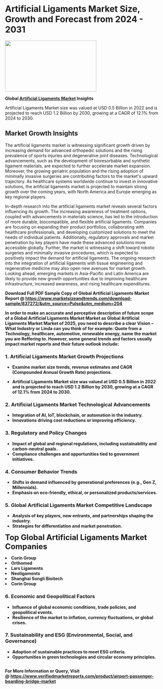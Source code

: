 <H1>Artificial Ligaments Market Size, Growth and Forecast from 2024 - 2031</H1><img class="aligncenter size-medium wp-image-584254" src="https://thirdeyenews.in/wp-content/uploads/2024/09/Global-Market-Research-300x168.jpeg" alt="" width="300" height="168" /><p><strong>Global&nbsp;<a href="https://www.marketsizeandtrends.com/download-sample/837272/&amp;utm_source=Pulse&amp;utm_medium=204">Artificial Ligaments Market</a> Insights</strong></p><p>Artificial Ligaments Market size was valued at USD 0.5 Billion in 2022 and is projected to reach USD 1.2 Billion by 2030, growing at a CAGR of 12.1% from 2024 to 2030.</p><p><h2>Market Growth Insights</h2> <p>The artificial ligaments market is witnessing significant growth driven by increasing demand for advanced orthopedic solutions and the rising prevalence of sports injuries and degenerative joint diseases. Technological advancements, such as the development of bioresorbable and synthetic ligament materials, are expected to further accelerate market expansion. Moreover, the growing geriatric population and the rising adoption of minimally invasive surgeries are contributing factors to the market's upward trajectory. As healthcare systems worldwide continue to invest in innovative solutions, the artificial ligaments market is projected to maintain strong growth over the coming years, with North America and Europe emerging as key regional players.</p> <p><strong></strong></p> <p>In-depth research into the artificial ligaments market reveals several factors influencing its growth. The increasing awareness of treatment options, coupled with advancements in materials science, has led to the introduction of more durable, biocompatible, and flexible artificial ligaments. Companies are focusing on expanding their product portfolios, collaborating with healthcare professionals, and developing customized solutions to meet the needs of individual patients. Additionally, regulatory approvals and market penetration by key players have made these advanced solutions more accessible globally. Further, the market is witnessing a shift toward robotic surgeries and minimally invasive procedures, which is expected to positively impact the demand for artificial ligaments. The ongoing research into the integration of artificial ligaments with tissue engineering and regenerative medicine may also open new avenues for market growth. Looking ahead, emerging markets in Asia-Pacific and Latin America are likely to provide new growth opportunities due to improving healthcare infrastructure, increased awareness, and rising healthcare expenditures.</p> <p><strong></p><p><span class=""><strong>Download Full PDF Sample Copy of Global Artificial Ligaments Market Report</strong> @ <a href="https://www.marketsizeandtrends.com/download-sample/837272/&amp;utm_source=Pulse&amp;utm_medium=204" target="_blank">https://www.marketsizeandtrends.com/download-sample/837272/&amp;utm_source=Pulse&amp;utm_medium=204</a></span></p><p>In order to make an accurate and perceptive description of future scope of a Global&nbsp;Artificial Ligaments Market Market as Global&nbsp;Artificial Ligaments Market Market of 2025, you need to describe a clear Vision &ndash; What Industry or Linda can you think of for example: Quote from a Technology, healthcare, automotive, renewable energy, name the market you are Reffering to. However, some general trends and factors usually impact market reports and their future outlook include:</p><h3>1.&nbsp;<strong>Artificial Ligaments Market Growth Projections</strong></h3><ul><li>Examine market size trends, revenue estimates and CAGR (Compounded Annual Growth Rate) projections.</li><li><p>Artificial Ligaments Market size was valued at USD 0.5 Billion in 2022 and is projected to reach USD 1.2 Billion by 2030, growing at a CAGR of 12.1% from 2024 to 2030.</p></li></ul><h3>2.&nbsp;<strong>Artificial Ligaments Market Technological Advancements</strong></h3><ul><li>Integration of AI, IoT, blockchain, or automation in the industry.</li><li>Innovations driving cost reductions or improving efficiency.</li></ul><h3>3.&nbsp;<strong>Regulatory and Policy Changes</strong></h3><ul><li>Impact of global and regional regulations, including sustainability and carbon-neutral goals.</li><li>Compliance challenges and opportunities tied to government initiatives.</li></ul><h3>4.&nbsp;<strong>Consumer Behavior Trends</strong></h3><ul><li>Shifts in demand influenced by generational preferences (e.g., Gen Z, Millennials).</li><li>Emphasis on eco-friendly, ethical, or personalized products/services.</li></ul><h3>5.&nbsp;<strong>Global Artificial Ligaments Market Competitive Landscape</strong></h3><ul><li>Analysis of key players, new entrants, and partnerships shaping the industry.</li><li>Strategies for differentiation and market penetration.</li></ul><p data-pm-slice="1 1 []"><span style="color: inherit; font-family: inherit; font-size: 25px;">Top Global Artificial Ligaments Market Companies</span></p><div class="" data-test-id=""><p><li>Corin Group</li><li> Orthomed</li><li> Lars Ligaments</li><li> Neoligaments</li><li> Shanghai Songli Bioitech</li><li> Corin Group</li></p></div><h3>6.&nbsp;<strong>Economic and Geopolitical Factors</strong></h3><ul><li>Influence of global economic conditions, trade policies, and geopolitical events.</li><li>Resilience of the market to inflation, currency fluctuations, or global crises.</li></ul><h3>7.&nbsp;<strong>Sustainability and ESG (Environmental, Social, and Governance)</strong></h3><ul><li>Adoption of sustainable practices to meet ESG criteria.</li><li>Opportunities in green technologies and circular economy principles.</li></ul><h2><strong style="font-size: 14px;">For More Information or Query, Visit @&nbsp;</strong><a style="background-color: #ffffff; font-size: 14px;" href="https://www.marketsizeandtrends.com/report/artificial-ligaments-market/" target="_blank">https://www.verifiedmarketreports.com/product/airport-passenger-boarding-bridge-market</a></h2>
